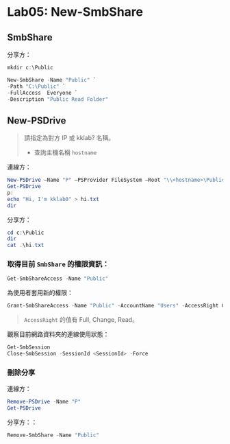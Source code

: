 # Lab05: New-SmbShare

## SmbShare

分享方：

```powershell
mkdir c:\Public

New-SmbShare -Name "Public" `
-Path "C:\Public" `
-FullAccess  Everyone `
-Description "Public Read Folder"
```

## New-PSDrive

> 請指定為對方 IP 或 kklab? 名稱。
> - 查詢主機名稱 `hostname`

連線方：

```powershell
New-PSDrive –Name "P" –PSProvider FileSystem –Root "\\<hostname>\Public" –Persist
Get-PSDrive
p:
echo "Hi, I'm kklab0" > hi.txt
dir
```

分享方：

```powershell
cd c:\Public
dir
cat .\hi.txt
```

### 取得目前 `SmbShare` 的權限資訊：

```powershell
Get-SmbShareAccess -Name "Public"
```

為使用者套用新的權限：

```powershell
Grant-SmbShareAccess -Name "Public" -AccountName "Users" -AccessRight Change
```

> `AccessRight` 的值有 Full, Change, Read。

觀察目前網路資料夾的連線使用狀態：

```powershell
Get-SmbSession
Close-SmbSession -SessionId <SessionId> -Force
```

### 刪除分享

連線方：

```powershell
Remove-PSDrive -Name "P"
Get-PSDrive
```

分享方：：

```powershell
Remove-SmbShare -Name "Public"
```


